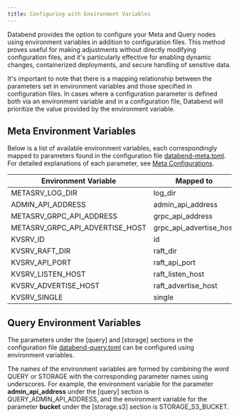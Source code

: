 ```yaml
---
title: Configuring with Environment Variables
---
```


Databend provides the option to configure your Meta and Query nodes using environment variables in addition to configuration files. This method proves useful for making adjustments without directly modifying configuration files, and it's particularly effective for enabling dynamic changes, containerized deployments, and secure handling of sensitive data.

It's important to note that there is a mapping relationship between the parameters set in environment variables and those specified in configuration files. In cases where a configuration parameter is defined both via an environment variable and in a configuration file, Databend will prioritize the value provided by the environment variable.

## Meta Environment Variables

Below is a list of available environment variables, each correspondingly mapped to parameters found in the configuration file [databend-meta.toml](https://github.com/datafuselabs/databend/blob/main/scripts/distribution/configs/databend-meta.toml). For detailed explanations of each parameter, see [Meta Configurations](01-metasrv-config.md).

| Environment Variable            	| Mapped to               	|
|---------------------------------	|-------------------------	|
| METASRV_LOG_DIR                 	| log_dir                 	|
| ADMIN_API_ADDRESS               	| admin_api_address       	|
| METASRV_GRPC_API_ADDRESS        	| grpc_api_address        	|
| METASRV_GRPC_API_ADVERTISE_HOST 	| grpc_api_advertise_host 	|
| KVSRV_ID                        	| id                      	|
| KVSRV_RAFT_DIR                  	| raft_dir                	|
| KVSRV_API_PORT                  	| raft_api_port           	|
| KVSRV_LISTEN_HOST               	| raft_listen_host        	|
| KVSRV_ADVERTISE_HOST            	| raft_advertise_host     	|
| KVSRV_SINGLE                    	| single                  	|

## Query Environment Variables

The parameters under the [query] and [storage] sections in the configuration file [databend-query.toml](https://github.com/datafuselabs/databend/blob/main/scripts/distribution/configs/databend-query.toml) can be configured using environment variables. 

The names of the environment variables are formed by combining the word QUERY or STORAGE with the corresponding parameter names using underscores. For example, the environment variable for the parameter **admin_api_address** under the [query] section is QUERY_ADMIN_API_ADDRESS, and the environment variable for the parameter **bucket** under the [storage.s3] section is STORAGE_S3_BUCKET.